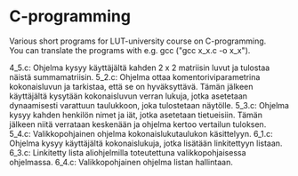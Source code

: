 # C-programming
Various short programs for LUT-university course on C-programming.\
You can translate the programs with e.g. gcc ("gcc x_x.c -o x_x").

4_5.c: Ohjelma kysyy käyttäjältä kahden 2 x 2 matriisin luvut ja tulostaa näistä summamatriisin.
5_2.c: Ohjelma ottaa komentoriviparametrina kokonaisluvun ja tarkistaa, että se on hyväksyttävä. Tämän jälkeen käyttäjältä kysytään kokonaisluvun verran lukuja, jotka asetetaan dynaamisesti varattuun taulukkoon, joka tulostetaan näytölle.
5_3.c: Ohjelma kysyy kahden henkilön nimet ja iät, jotka asetetaan tietueisiin. Tämän jälkeen niitä verrataan keskenään ja ohjelma kertoo vertailun tuloksen.
5_4.c: Valikkopohjainen ohjelma kokonaislukutaulukon käsittelyyn.
6_1.c: Ohjelma kysyy käyttäjältä kokonaislukuja, jotka lisätään linkitettyyn listaan.
6_3.c: Linkitetty lista aliohjelmilla toteutettuna valikkopohjaisessa ohjelmassa.
6_4.c: Valikkopohjainen ohjelma listan hallintaan. 

